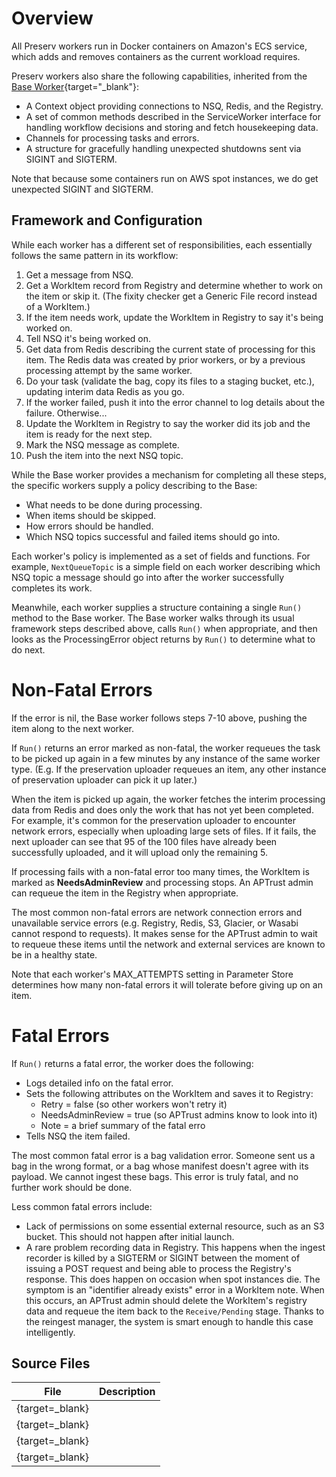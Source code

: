 # Overview

All Preserv workers run in Docker containers on Amazon's ECS service, which adds and removes containers as the current workload requires.

Preserv workers also share the following capabilities, inherited from the [Base Worker](https://github.com/APTrust/preservation-services/blob/master/workers/base.go){target="_blank"}:

* A Context object providing connections to NSQ, Redis, and the Registry.
* A set of common methods described in the ServiceWorker interface for handling workflow decisions and storing and fetch housekeeping data.
* Channels for processing tasks and errors.
* A structure for gracefully handling unexpected shutdowns sent via SIGINT and SIGTERM.

Note that because some containers run on AWS spot instances, we do get unexpected SIGINT and SIGTERM.

## Framework and Configuration

While each worker has a different set of responsibilities, each essentially follows the same pattern in its workflow:

1. Get a message from NSQ.
2. Get a WorkItem record from Registry and determine whether to work on the item or skip it. (The fixity checker get a Generic File record instead of a WorkItem.)
3. If the item needs work, update the WorkItem in Registry to say it's being worked on.
4. Tell NSQ it's being worked on.
5. Get data from Redis describing the current state of processing for this item. The Redis data was created by prior workers, or by a previous processing attempt by the same worker.
6. Do your task (validate the bag, copy its files to a staging bucket, etc.), updating interim data Redis as you go.
7. If the worker failed, push it into the error channel to log details about the failure. Otherwise...
8. Update the WorkItem in Registry to say the worker did its job and the item is ready for the next step.
9. Mark the NSQ message as complete.
10. Push the item into the next NSQ topic.

While the Base worker provides a mechanism for completing all these steps, the specific workers supply a policy describing to the Base:

* What needs to be done during processing.
* When items should be skipped.
* How errors should be handled.
* Which NSQ topics successful and failed items should go into.

Each worker's policy is implemented as a set of fields and functions. For example, `NextQueueTopic` is a simple field on each worker describing which NSQ topic a message should go into after the worker successfully completes its work.

Meanwhile, each worker supplies a structure containing a single `Run()` method to the Base worker. The Base worker walks through its usual framework steps described above, calls `Run()` when appropriate, and then looks as the ProcessingError object returns by `Run()` to determine what to do next.

# Non-Fatal Errors

If the error is nil, the Base worker follows steps 7-10 above, pushing the item along to the next worker.

If `Run()` returns an error marked as non-fatal, the worker requeues the task to be picked up again in a few minutes by any instance of the same worker type. (E.g. If the preservation uploader requeues an item, any other instance of preservation uploader can pick it up later.)

When the item is picked up again, the worker fetches the interim processing data from Redis and does only the work that has not yet been completed. For example, it's common for the preservation uploader to encounter network errors, especially when uploading large sets of files. If it fails, the next uploader can see that 95 of the 100 files have already been successfully uploaded, and it will upload only the remaining 5.

If processing fails with a non-fatal error too many times, the WorkItem is marked as **NeedsAdminReview** and processing stops. An APTrust admin can requeue the item in the Registry when appropriate.

The most common non-fatal errors are network connection errors and unavailable service errors (e.g. Registry, Redis, S3, Glacier, or Wasabi cannot respond to requests). It makes sense for the APTrust admin to wait to requeue these items until the network and external services are known to be in a healthy state.

Note that each worker's MAX_ATTEMPTS setting in Parameter Store determines how many non-fatal errors it will tolerate before giving up on an item.

# Fatal Errors

If `Run()` returns a fatal error, the worker does the following:

* Logs detailed info on the fatal error.
* Sets the following attributes on the WorkItem and saves it to Registry:
    * Retry = false (so other workers won't retry it)
    * NeedsAdminReview = true (so APTrust admins know to look into it)
    * Note = a brief summary of the fatal erro
* Tells NSQ the item failed.

The most common fatal error is a bag validation error. Someone sent us a bag in the wrong format, or a bag whose manifest doesn't agree with its payload. We cannot ingest these bags. This error is truly fatal, and no further work should be done.

Less common fatal errors include:

* Lack of permissions on some essential external resource, such as an S3 bucket. This should not happen after initial launch.
* A rare problem recording data in Registry. This happens when the ingest recorder is killed by a SIGTERM or SIGINT between the moment of issuing a POST request and being able to process the Registry's response. This does happen on occasion when spot instances die. The symptom is an "identifier already exists" error in a WorkItem note. When this occurs, an APTrust admin should delete the WorkItem's registry data and requeue the item back to the `Receive/Pending` stage. Thanks to the reingest manager, the system is smart enough to handle this case intelligently.

## Source Files

| File | Description |
| ---- | ----------- |
| [](){target=_blank} | |
| [](){target=_blank} | |
| [](){target=_blank} | |
| [](){target=_blank} | |
